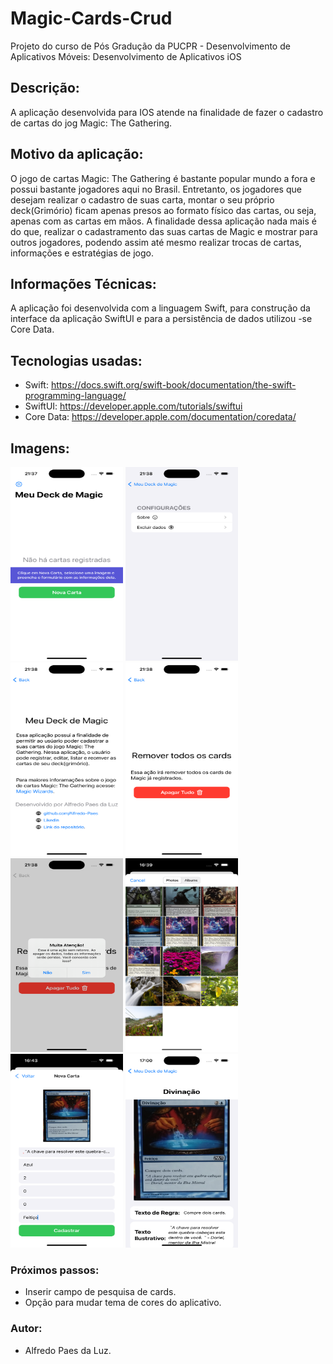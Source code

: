 # Magic-Cards-Crud
Projeto do curso de Pós Gradução da PUCPR - Desenvolvimento de Aplicativos Móveis: Desenvolvimento de Aplicativos iOS

## Descrição:
A aplicação desenvolvida para IOS atende na finalidade de fazer o cadastro de cartas do jog Magic: The Gathering.

## Motivo da aplicação:
O jogo de cartas Magic: The Gathering é bastante popular mundo a fora e possui bastante jogadores aqui no Brasil. Entretanto, os jogadores que desejam realizar o cadastro de suas carta,
montar o seu próprio deck(Grimório) ficam apenas presos ao formato físico das cartas, ou seja, apenas com as cartas em mãos. A finalidade dessa aplicação nada mais é do que, realizar o cadastramento das suas cartas de Magic e
mostrar para outros jogadores, podendo assim até mesmo realizar trocas de cartas, informações e estratégias de jogo.

## Informações Técnicas:
A aplicação foi desenvolvida com a linguagem Swift, para construção da interface da aplicação SwiftUI e para a persistência de dados utilizou -se Core Data.

## Tecnologias usadas:
- Swift: https://docs.swift.org/swift-book/documentation/the-swift-programming-language/
- SwiftUI: https://developer.apple.com/tutorials/swiftui
- Core Data: https://developer.apple.com/documentation/coredata/

## Imagens:
<img src="img/meudeck01.png" height="310" width="180">
<img src="img/meudeck02.png" height="310" width="180">
<img src="img/meudeck03.png" height="310" width="180">
<img src="img/meudeck04.png" height="310" width="180">
<img src="img/meudeck05.png" height="310" width="180">
<img src="img/meudeck06.png" height="310" width="180">
<img src="img/meudeck07.png" height="310" width="180">
<img src="img/meudeck09.png" height="310" width="180">

### Próximos passos:
- Inserir campo de pesquisa de cards.
- Opção para mudar tema de cores do aplicativo.

### Autor:
- Alfredo Paes da Luz.
